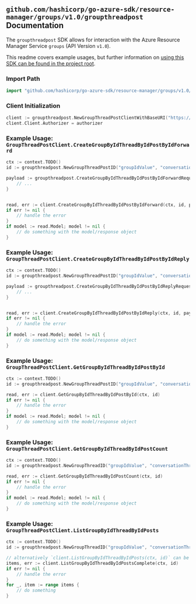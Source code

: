 
## `github.com/hashicorp/go-azure-sdk/resource-manager/groups/v1.0/groupthreadpost` Documentation

The `groupthreadpost` SDK allows for interaction with the Azure Resource Manager Service `groups` (API Version `v1.0`).

This readme covers example usages, but further information on [using this SDK can be found in the project root](https://github.com/hashicorp/go-azure-sdk/tree/main/docs).

### Import Path

```go
import "github.com/hashicorp/go-azure-sdk/resource-manager/groups/v1.0/groupthreadpost"
```


### Client Initialization

```go
client := groupthreadpost.NewGroupThreadPostClientWithBaseURI("https://management.azure.com")
client.Client.Authorizer = authorizer
```


### Example Usage: `GroupThreadPostClient.CreateGroupByIdThreadByIdPostByIdForward`

```go
ctx := context.TODO()
id := groupthreadpost.NewGroupThreadPostID("groupIdValue", "conversationThreadIdValue", "postIdValue")

payload := groupthreadpost.CreateGroupByIdThreadByIdPostByIdForwardRequest{
	// ...
}


read, err := client.CreateGroupByIdThreadByIdPostByIdForward(ctx, id, payload)
if err != nil {
	// handle the error
}
if model := read.Model; model != nil {
	// do something with the model/response object
}
```


### Example Usage: `GroupThreadPostClient.CreateGroupByIdThreadByIdPostByIdReply`

```go
ctx := context.TODO()
id := groupthreadpost.NewGroupThreadPostID("groupIdValue", "conversationThreadIdValue", "postIdValue")

payload := groupthreadpost.CreateGroupByIdThreadByIdPostByIdReplyRequest{
	// ...
}


read, err := client.CreateGroupByIdThreadByIdPostByIdReply(ctx, id, payload)
if err != nil {
	// handle the error
}
if model := read.Model; model != nil {
	// do something with the model/response object
}
```


### Example Usage: `GroupThreadPostClient.GetGroupByIdThreadByIdPostById`

```go
ctx := context.TODO()
id := groupthreadpost.NewGroupThreadPostID("groupIdValue", "conversationThreadIdValue", "postIdValue")

read, err := client.GetGroupByIdThreadByIdPostById(ctx, id)
if err != nil {
	// handle the error
}
if model := read.Model; model != nil {
	// do something with the model/response object
}
```


### Example Usage: `GroupThreadPostClient.GetGroupByIdThreadByIdPostCount`

```go
ctx := context.TODO()
id := groupthreadpost.NewGroupThreadID("groupIdValue", "conversationThreadIdValue")

read, err := client.GetGroupByIdThreadByIdPostCount(ctx, id)
if err != nil {
	// handle the error
}
if model := read.Model; model != nil {
	// do something with the model/response object
}
```


### Example Usage: `GroupThreadPostClient.ListGroupByIdThreadByIdPosts`

```go
ctx := context.TODO()
id := groupthreadpost.NewGroupThreadID("groupIdValue", "conversationThreadIdValue")

// alternatively `client.ListGroupByIdThreadByIdPosts(ctx, id)` can be used to do batched pagination
items, err := client.ListGroupByIdThreadByIdPostsComplete(ctx, id)
if err != nil {
	// handle the error
}
for _, item := range items {
	// do something
}
```
